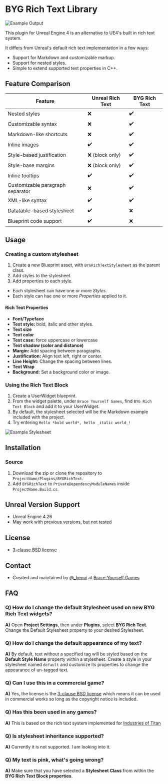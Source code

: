 # BYG Rich Text Library

![Example Output](https://benui.ca/assets/unreal/bygrichtext-output.png)

This plugin for Unreal Engine 4 is an alternative to UE4's built in rich text
system.

It differs from Unreal's default rich text implementation in a few ways:

* Support for Markdown and customizable markup.
* Support for nested styles.
* Simple to extend supported text properties in C++.

## Feature Comparison

| Feature | Unreal Rich Text | BYG Rich Text |
| --- | --- | --- |
| Nested styles					| :x:					| :heavy_check_mark:	|
| Customizable syntax   		| :x:					| :heavy_check_mark:	|
| Markdown-like shortcuts		| :x:					| :heavy_check_mark:	|
| Inline images					| :heavy_check_mark:	| :heavy_check_mark:	|
| Style-based justification		| :x: (block only)		| :heavy_check_mark:	|
| Style-base margins			| :x: (block only)		| :heavy_check_mark:	|
| Inline tooltips				| :heavy_check_mark:	| :heavy_check_mark:	|
| Customizable paragraph separator | :x: | :heavy_check_mark:					|
| XML-like syntax   			| :heavy_check_mark:	| :heavy_check_mark:	|
| Datatable-based stylesheet	| :heavy_check_mark:	| :x:					|
| Blueprint code support		| :heavy_check_mark:	| :x:					|


## Usage

### Creating a custom stylesheet

1. Create a new Blueprint asset, with `BYGRichTextStylesheet` as the`parent
   class.
2. Add styles to the stylesheet.
3. Add properties to each style.

* Each stylesheet can have one or more _Styles_.
* Each style can hae one or more _Properties_ applied to it. 

#### Rich Text Properties

* **Font/Typeface**
* **Text style:** bold, italic and other styles.
* **Text size**
* **Text color**
* **Text case:** force uppercase or lowercase
* **Text shadow (color and distance)**
* **Margin:** Add spacing between paragraphs.
* **Justification:** Align text left, right or center.
* **Line Height:** Change the spacing between lines.
* **Text Wrap** 
* **Background:** Set a background color or image.

### Using the Rich Text Block

1. Create a UserWidget blueprint.
2. From the widget palette, under `Brace Yourself Games`, find `BYG Rich Text Block` and add it to your UserWidget.
3. By default, the stylesheet selected will be the Markdown example included with the project.
4. Try entering `Hello *bold world*, hello _italic world_!`

![Example Stylesheet](https://benui.ca/assets/unreal/bygrichtext-stylesheet.png)

## Installation

### Source

1. Download the zip or clone the repository to `ProjectName/Plugins/BYGRichText`.
2. Add `BYGRichText` to `PrivateDependencyModuleNames` inside `ProjectName.Build.cs`.

## Unreal Version Support

* Unreal Engine 4.26
* May work with previous versions, but not tested

## License

* [3-clause BSD license](LICENSE)

## Contact

* Created and maintained by [@_benui](https://twitter.com/_benui) at [Brace Yourself Games](https://braceyourselfgames.com/)


## FAQ

### Q) How do I change the default Stylesheet used on new BYG Rich Text widgets?

**A)** Open **Project Settings**, then under **Plugins**, select **BYG Rich Text**. Change the
Default Stylesheet property to your desired Stylesheet.

### Q) How do I change the default appearance of my text?

**A)** By default, text without a specified tag will be styled based on the
**Default Style Name** property within a stylesheet.
Create a style in your stylesheet named `default` and customize its properties
to change the appearance of un-tagged text.

### Q) Can I use this in a commercial game?

**A)** Yes, the license is the [3-clause BSD license](LICENSE) which means it can be used in commercial works so long as the copyright notice is included.

### Q) Has this been used in any games?

**A)** This is based on the rich text system implemented for [Industries of
Titan](https://braceyourselfgames.com/industries-of-titan/)

### Q) Is stylesheet inheritance supported?

**A)** Currently it is not supported. I am looking into it.

### Q) My text is pink, what's going wrong?

**A)** Make sure that you have selected a **Stylesheet Class** from within the
**BYG Rich Text Block properties**.
